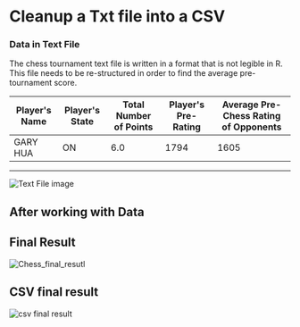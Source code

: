 # Cleanup a Txt file into a CSV
### Data in Text File 

The chess tournament text file is written in a format that is not legible in R. This file needs to be re-structured in order to find the average pre-tournament score.

|Player's Name|Player's State|Total Number of Points|Player's Pre-Rating|Average Pre-Chess Rating of Opponents|
|-------------|--------------|----------------------|-------------------|-------------------------------------|
GARY HUA |	ON |	6.0 |	1794 |	1605 |
-------------------------------------------

![Text File image](https://user-images.githubusercontent.com/76123653/109429388-7dbf2b80-79c9-11eb-93bf-39b13b5b90a0.PNG)

## After working with Data
## Final Result 
![Chess_final_resutl](https://user-images.githubusercontent.com/76123653/109429471-dbec0e80-79c9-11eb-8245-c8587d169114.PNG)

## CSV final result
![csv final result](https://user-images.githubusercontent.com/76123653/109429569-50bf4880-79ca-11eb-8806-34e56ab7dcf2.PNG)
